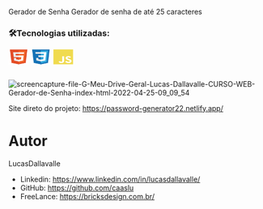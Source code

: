 Gerador de Senha
Gerador de senha de até 25 caracteres 

<div>
<h3>🛠Tecnologias utilizadas:</h3>

<img align="center" alt="HTML" height="30" width="40" src="https://raw.githubusercontent.com/devicons/devicon/master/icons/html5/html5-original.svg">
<img align="center" alt="CSS" height="30" width="40" src="https://raw.githubusercontent.com/devicons/devicon/master/icons/css3/css3-original.svg">
<img align="center" alt="Js" height="30" width="40" src="https://raw.githubusercontent.com/devicons/devicon/master/icons/javascript/javascript-plain.svg">

##


  ![screencapture-file-G-Meu-Drive-Geral-Lucas-Dallavalle-CURSO-WEB-Gerador-de-Senha-index-html-2022-04-25-09_09_54](https://user-images.githubusercontent.com/89872652/165086228-0277b446-41ef-47b1-898f-b9def4dfe63f.png)


Site direto do projeto: https://password-generator22.netlify.app/


# Autor
LucasDallavalle
- Linkedin: https://www.linkedin.com/in/lucasdallavalle/
-  GitHub: https://github.com/caaslu
- FreeLance:  https://bricksdesign.com.br/
  
  
